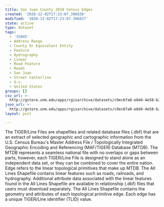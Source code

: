 ```yaml
---
title: San Juan County 2010 Census Edges
created: '2020-12-02T17:23:07.396830'
modified: '2020-12-02T17:23:07.396837'
state: active
type: dataset
tags:
  - '35045'
  - Address Range
  - County Or Equivalent Entity
  - Feature
  - Hydrography
  - Linear
  - Road Feature
  - Roads
  - San Juan
  - Street Centerline
  - U.s.
  - United States
groups: []
csv_url: >-
  http://gstore.unm.edu/apps/rgisarchive/datasets/c9ec6fa0-e8d4-4e58-b21e-2d9e3a12e6a0/tl_2010_35045_edges.derived.csv
json_url: >-
  http://gstore.unm.edu/apps/rgisarchive/datasets/c9ec6fa0-e8d4-4e58-b21e-2d9e3a12e6a0/tl_2010_35045_edges.derived.json
layout: post

---
```

The TIGER/Line Files are shapefiles and related database files (.dbf) that are an extract of selected geographic and cartographic information from the U.S. Census Bureau's Master Address File / Topologically Integrated Geographic Encoding and Referencing (MAF/TIGER) Database (MTDB).  The MTDB represents a seamless national file with no overlaps or gaps between parts, however, each TIGER/Line File is designed to stand alone as an independent data set, or they can be combined to cover the entire nation.  Edge refers to the linear topological primitives that make up MTDB.  The All Lines Shapefile contains linear features such as roads, railroads, and hydrography.  Additional attribute data associated with the linear features found in the All Lines Shapefile are available in relationship (.dbf) files that users must download separately.  The All Lines Shapefile contains the geometry and attributes of each topological primitive edge.  Each edge has a unique TIGER/Line identifier (TLID) value.  

